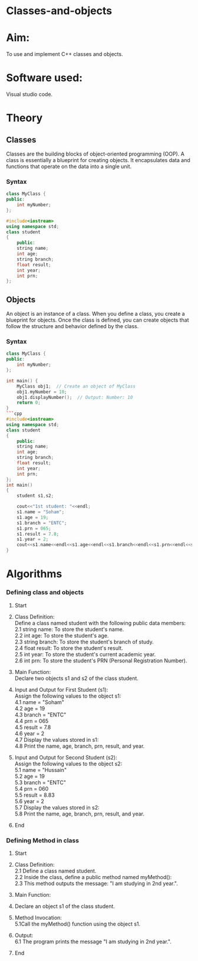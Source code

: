 # Classes-and-objects
# Aim:
To use and implement C++ classes and objects.
# Software used:
Visual studio code.
# Theory
## Classes
Classes are the building blocks of object-oriented programming (OOP). A class is essentially a blueprint for creating objects. It encapsulates data and functions that operate on the data into a single unit. 
### Syntax
```cpp
class MyClass {
public:
    int myNumber;
};
```
```cpp
#include<iostream>
using namespace std;
class student               
{
    public:
    string name;
    int age;
    string branch;          
    float result;
    int year;
    int prn;
};
```
## Objects
An object is an instance of a class. When you define a class, you create a blueprint for objects. Once the class is defined, you can create objects that follow the structure and behavior defined by the class.
### Syntax
```cpp
class MyClass {
public:
    int myNumber;
};

int main() {
    MyClass obj1;  // Create an object of MyClass
    obj1.myNumber = 10;
    obj1.displayNumber();  // Output: Number: 10
    return 0;
}
```cpp
#include<iostream>
using namespace std;
class student               
{
    public:
    string name;
    int age;
    string branch;          
    float result;
    int year;
    int prn;
};
int main()
{
    student s1,s2;

    cout<<"1st student: "<<endl;
    s1.name = "Soham";
    s1.age = 19;
    s1.branch = "ENTC";
    s1.prn = 065;
    s1.result = 7.8;
    s1.year = 2;
    cout<<s1.name<<endl<<s1.age<<endl<<s1.branch<<endl<<s1.prn<<endl<<s1.result<<endl<<s1.year<<endl;
}
```
# Algorithms
### Defining class and objects
1. Start
2. Class Definition:   
   Define a class named student with the following public data members:   
   2.1 string name: To store the student's name.   
   2.2 int age: To store the student's age.   
   2.3 string branch: To store the student's branch of study.   
   2.4 float result: To store the student's result.   
   2.5 int year: To store the student's current academic year.   
   2.6 int prn: To store the student's PRN (Personal Registration Number).   


3. Main Function:   
Declare two objects s1 and s2 of the class student.
4. Input and Output for First Student (s1):   
Assign the following values to the object s1:   
4.1 name = "Soham"   
4.2 age = 19   
4.3 branch = "ENTC"   
4.4 prn = 065   
4.5 result = 7.8   
4.6 year = 2   
4.7 Display the values stored in s1:   
4.8 Print the name, age, branch, prn, result, and year.   

5. Input and Output for Second Student (s2):   
Assign the following values to the object s2:   
5.1 name = "Hussain"   
5.2 age = 19   
5.3 branch = "ENTC"   
5.4 prn = 060   
5.5 result = 8.83   
5.6 year = 2   
5.7 Display the values stored in s2:   
5.8 Print the name, age, branch, prn, result, and year.

6. End

### Defining Method in class
1. Start

2. Class Definition:   
2.1 Define a class named student.   
2.2 Inside the class, define a public method named myMethod():   
2.3 This method outputs the message: "I am studying in 2nd year.".   

3. Main Function:   
4. Declare an object s1 of the class student.   
5. Method Invocation:   
5.1Call the myMethod() function using the object s1.   
6. Output:   
6.1 The program prints the message "I am studying in 2nd year.".   
7. End
